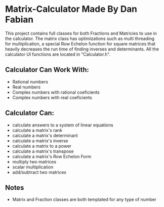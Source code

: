 # Matrix-Calculator Made By Dan Fabian
This project contains full classes for both Fractions and Matricies to use in the calculator.
The matrix class has optimizations such as multi threading for multiplication, a special Row
Echelon function for square matrices that heavily decreases the run time of finding inverses
and determinants.
All the calculator UI functions are located in "Calculator.h".

## Calculator Can Work With:
  - Rational numbers
  - Real numbers
  - Complex numbers with rational coeficients
  - Complex numbers with real coeficients

## Calculator Can:
  - calculate answers to a system of linear equations
  - calculate a matrix's rank
  - calculate a matrix's determinant
  - calculate a matrix's inverse
  - calculate a matrix to a power
  - calculate a matrix's transpose
  - calculate a matrix's Row Echelon Form
  - multiply two matrices
  - scalar multiplication
  - add/subtract two matrices

## Notes
  - Matrix and Fraction classes are both templated for any type of number
